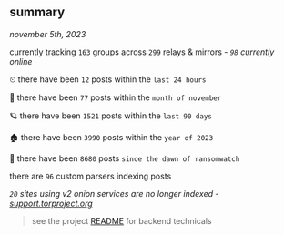 
## summary
_november 5th, 2023_

currently tracking `163` groups across `299` relays & mirrors - _`98` currently online_

⏲ there have been `12` posts within the `last 24 hours`

🦈 there have been `77` posts within the `month of november`

🪐 there have been `1521` posts within the `last 90 days`

🏚 there have been `3990` posts within the `year of 2023`

🦕 there have been `8680` posts `since the dawn of ransomwatch`

there are `96` custom parsers indexing posts

_`20` sites using v2 onion services are no longer indexed - [support.torproject.org](https://support.torproject.org/onionservices/v2-deprecation/)_

> see the project [README](https://github.com/joshhighet/ransomwatch#ransomwatch--) for backend technicals
